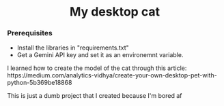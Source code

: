 <h1 align="center"><strong>My desktop cat</strong></h1>

<h3><strong>Prerequisites</strong></h3>

<ul>
  <li>Install the libraries in "requirements.txt"</li>
  <li>Get a Gemini API key and set it as an environemnt variable.</li>
</ul>

<p>I learned how to create the model of the cat through this article: https://medium.com/analytics-vidhya/create-your-own-desktop-pet-with-python-5b369be18868</p>
<p>This is just a dumb project that I created because I'm bored af</p>



